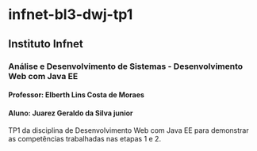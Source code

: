 # infnet-bl3-dwj-tp1
## Instituto Infnet
### Análise e Desenvolvimento de Sistemas - Desenvolvimento Web com Java EE
#### Professor: Elberth Lins Costa de Moraes
#### Aluno: Juarez Geraldo da Silva junior
TP1 da disciplina de Desenvolvimento Web com Java EE para demonstrar as competências trabalhadas nas etapas 1 e 2.
